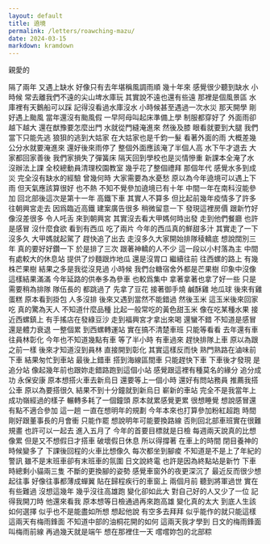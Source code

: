 ```yaml
---
layout: default
title: 遶境
permalink: /letters/roawching-mazu/
date: 2024-03-15
markdown: kramdown
---
```


親愛的

隔了兩年
又遇上缺水
好像只有去年堪稱風調雨順
幾十年來
感覺很少聽到缺水
小時候
常去離我們不遠的尖山埤水庫玩
其實說不遠也還有些遠
那裡是個風景區
水庫裡有天鵝船可以踩
記得沒看過水庫沒水
小時候甚至遇過一次水災
那天開學
剛好遇上颱風
當年還沒有颱風假
一早阿母叫起床準備上學
制服都穿好了
外面雨卻越下越大
還在猷豫要怎麼出門
水就從門縫淹進來
然後及膝
眼看就要到大腿
我們當下只能先逃
狼狽的逃到大姑家
在大姑家也是千鈞一髮
看著外面的雨
大概差幾公分水就要淹進來
還好後來雨停了
整個外面應該淹了半個人高
水下午才退去
大家都回家善後
我們家損失了彈簧床
隔天回到學校也是災情慘重
新課本全淹了水
沒辦法上課
全校總動員清理校園教室
幾乎花了整個禮拜
那個年代
感覺水多到成災
完全沒有缺水的經驗
曾幾何時
大家需要為水憂愁
原以為今年遶境可以遇上下雨
但天氣應該算很好
也不熱
不知不覺參加遶境已有十年
中間一年在南科沒能參加
回北部後這次是第十一年
高鐵下車
其實人不算多
但比起前幾年疫情多了許多
往朝興宮走去
因爲臨近高鐵
建案廣告很多
稍微留意一下
發現這裡房價
跟新竹好像沒差很多
令人吒舌
來到朝興宮
其實沒去看大甲媽何時出發
走到他們餐廳
也許是感冒
沒什麼食欲
看到有西瓜
吃了兩片
今年的西瓜真的鮮甜多汁
其實走了一下
沒多久
大甲媽就起駕了
趕快追了出去
走沒多久大家開始排隊稜轎底
想說闊別三年
真的要好好鑽一下
於是排了三次
跟著神轎的人不少
這一段以小村落為主
中間有處較大的休息站
提供了炒麵跟炸地瓜
還是沒胃口
繼續往前
往西螺的路上
有幾株芒果樹
結果之多是我從沒見過
小時候
我們台糖宿舍外都是芒果樹
印象中沒像這樣結果滿滿
今年延路的供奉多為參車
也較爲集中
拿著拿著也拿了好一些
只是需要稍為排隊
隊伍長的
都跳過了
先拿了豆花
接著御手燒
鹹酥雞
地瓜球
後來有雞蛋糕
原本看到掛包
人多沒排
後來又遇到當然不能錯過
然後玉米
這玉米後來回家吃
真的驚為天人
不知道什麼品種
比起一般常吃的黃色甜玉米
像在吃某種水果
接近西螺鎮上
有手搖店在發綠豆沙
走到福興宮才拿出來喝
還蠻不錯
不知道是感冒還是體力衰退
一整個累
到西螺轉運站
實在搞不清楚車班
只能等看看
去年還有車往員林彰化
今年也不知道幾點有車
等了半小時
有車過來
趕快排隊上車
原以為跟之前一樣
後來才知道沒到員林
直接開到彰化
其實這樣反而快
熟門熟路在滷味前下車
結果匆忙到車站
最後上錯車
搭到海線區間車
只能趕快下車
下車後才發現
是追分站
像起幾年前也跟妳走錯路跑到這個小站
感覺跟這裡有種莫名的緣分
追分成功
永保安康
原本想搭火車去新烏日
還要等上一個小時
還好有問站務員
推薦我搭公車
原以為要搭很久
結果不到十分鐘就到新烏日
嶄新的車站
完全不是我當年上成功嶺經過的樣子
輾轉多耗了一個鐘頭
原本就累感覺更累
很想睡覺
想說感冒還有點不適合參加
這一趟
一直在想明年的規劃
今年本來也打算參加粉紅超跑
時間剛好跟董事長的月會衝
只能作罷
想說明年可能要換路線
否則回北部車班實在很難規畫
也許可以一起去
進入五月了
今年的首要目標就是日檢
每週兩天說真的比想像累
但是又不想假日才搭車
破壞假日休息
所以得撐著
在車上的時間
閉目養神的時候變多了
下課後回程的火車比想像久
每次都坐到腳痠
不知道是不是上了年紀的警訊
雖不是末班車卻有末班車的氛圍
日文說終電
也許是因為終點站是新竹
下車時總剩小貓兩三隻
不斷的更換腳的姿勢
感覺車窗外的夜更深沉了
最近反而很少想起往事
好像往事都薄成蟬翼
貼在歸程疾行的車窗上
兩個月前
聽到將軍過世
實在有些難過
沒想這幾年
幾乎沒往高雄跑
變化卻如此大
對自己好的人又少了一位
記得我開刀時
他還來看我
原本想等日檢通過再來跑高雄
變化真的太大
到底人生該如何選擇
似乎也不是能盡如所想
想起他說
有空多去拜拜
似乎能作的就只能這樣
這兩天有梅雨鋒面
不知道中部的油桐花開的如何
這兩天我才學到
日文的梅雨鋒面
叫梅雨前線
再過幾天就是端午
想在那裡住一天
嚐嚐妳包的北部粽
